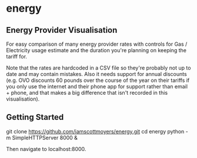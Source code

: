 # energy

## Energy Provider Visualisation

For easy comparison of many energy provider rates with controls
for Gas / Electricity usage estimate and the duration you're
planning on keeping the tariff for.

Note that the rates are hardcoded in a CSV file so they're
probably not up to date and may contain mistakes. Also it
needs support for annual discounts (e.g. OVO discounts 60
pounds over the course of the year on their tariffs if you
only use the internet and their phone app for support
rather than email + phone, and that makes a big difference
that isn't recorded in this visualisation).

## Getting Started

git clone https://github.com/iamscottmoyers/energy.git
cd energy
python -m SimpleHTTPServer 8000 &

Then navigate to localhost:8000.
